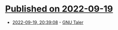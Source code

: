 # [Published on 2022-09-19](index.md)

* [2022-09-19, 20:39:08](https://lobste.rs/s/9fo4ub/gnu_taler) - [GNU Taler](https://taler.net/en/)
